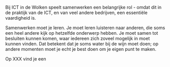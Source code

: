 Bij ICT in de Wolken speelt samenwerken een belangrijke rol - omdat dit in de praktijk van de ICT, en van veel andere bedrijven, een essentiële vaardigheid is. 

Samenwerken moet je leren. Je moet leren luisteren naar anderen, die soms een heel andere kijk op hetzelfde onderwerp hebben. Je moet samen tot besluiten kunnen komen, waar iedereen zich zoveel mogelijk in moet kunnen vinden. Dat betekent dat je soms water bij de wijn moet doen; op andere momenten moet je echt je best doen om je eigen punt te maken.

Op XXX vind je een 